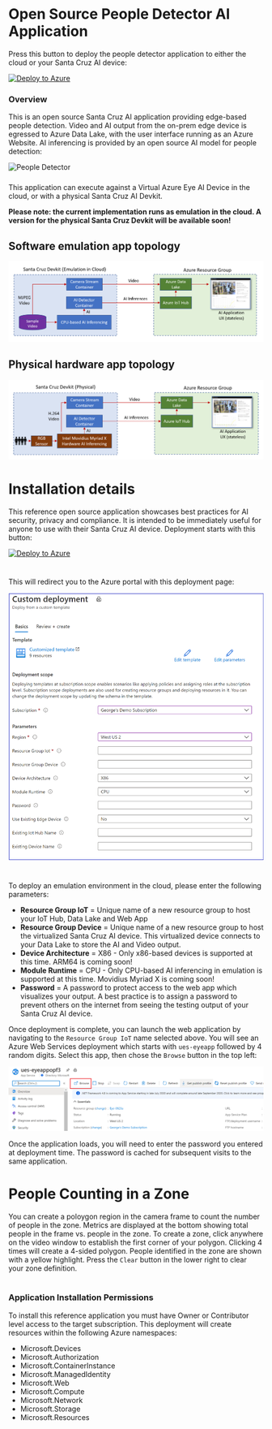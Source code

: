 # Open Source People Detector AI Application


Press this button to deploy the people detector application to either the cloud or your Santa Cruz AI device:

[![Deploy to Azure](https://aka.ms/deploytoazurebutton)](https://ms.portal.azure.com/#create/Microsoft.Template/uri/https%3A%2F%2Funifiededgescenarios.blob.core.windows.net%2Farm-template%2F20200918.5%2Fazuredeploy-20200918.5.json)

### Overview

This is an open source Santa Cruz AI application providing edge-based people detection. Video and AI output from the on-prem edge device is egressed to Azure Data Lake, with the user interface running as an Azure Website. AI inferencing is provided by an open source AI model for people detection:


![People Detector](/images/People-Detector-AI.gif)


###
This application can execute against a Virtual Azure Eye AI Device in the cloud, or with a physical Santa Cruz AI Devkit.



**Please note: the current implementation runs as emulation in the cloud. A version for the physical Santa Cruz Devkit will be available soon!**
## Software emulation app topology
![People Detector](/images/Software-Emulation.PNG)

## Physical hardware app topology
![People Detector](/images/Hardware-Topology.PNG)


# Installation details
This reference open source application showcases best practices for AI security, privacy and compliance.  It is intended to be immediately useful for anyone to use with their Santa Cruz AI device. Deployment starts with this button:

[![Deploy to Azure](https://aka.ms/deploytoazurebutton)](https://ms.portal.azure.com/#create/Microsoft.Template/uri/https%3A%2F%2Funifiededgescenarios.blob.core.windows.net%2Farm-template%2F20200918.5%2Fazuredeploy-20200918.5.json)
#

This will redirect you to the Azure portal with this deployment page:

![People Detector](/images/Custom-Deployment.PNG)
#

To deploy an emulation environment in the cloud, please enter the following parameters:

* __Resource Group IoT__ = Unique name of a new resource group to host your IoT Hub, Data Lake and Web App
* __Resource Group Device__ = Unique name of a new resource group to host the virtualized Santa Cruz AI device. This virtualized device connects to your Data Lake to store the AI and Video output.
* __Device Architecture__ = X86 - Only x86-based devices is supported at this time. ARM64 is coming soon!
* __Module Runtime__ = CPU - Only CPU-based AI inferencing in emulation is supported at this time. Movidius Myriad X is coming soon!
* __Password__ = A password to protect access to the web app which visualizes your output. A best practice is to assign a password to prevent others on the internet from seeing the testing output of your Santa Cruz AI device.

Once deployment is complete, you can launch the web application by navigating to the `Resource Group IoT` name selected above. You will see an Azure Web Services deployment which starts with `ues-eyeapp` followed by 4 random digits. Select this app, then chose the `Browse` button in the top left:

![Web Application](/images/Web-App-Launch.PNG)

Once the application loads, you will need to enter the password you entered at deployment time. The password is cached for subsequent visits to the same application.

# People Counting in a Zone

You can create a poloygon region in the camera frame to count the number of people in the zone.  Metrics are displayed at the bottom showing total people in the frame vs. people in the zone.  To create a zone, click anywhere on the video window to establish the first corner of your polygon. Clicking 4 times will create a 4-sided polygon. People identified in the zone are shown with a yellow highlight.  Press the `Clear` button in the lower right to clear your zone definition.

#

### Application Installation Permissions
To install this reference application you must have Owner or Contributor level access to the target subscription.  This deployment will create resources within the following Azure namespaces:

* Microsoft.Devices
* Microsoft.Authorization
* Microsoft.ContainerInstance
* Microsoft.ManagedIdentity
* Microsoft.Web
* Microsoft.Compute
* Microsoft.Network
* Microsoft.Storage
* Microsoft.Resources
